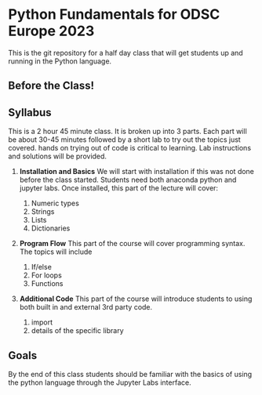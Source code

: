 # Python Fundamentals for ODSC Europe 2023

This is the git repository for a half day class that will get students up and running in the Python language.

## Before the Class!

## Syllabus

This is a 2 hour 45 minute class.  It is broken up into 3 parts.  Each part will be about 30-45 minutes followed by a short lab to try out the topics just covered.  hands on trying out of code is critical to learning.  Lab instructions and solutions will be provided.

1. **Installation and Basics**
We will start with installation if this was not done before the class started.  Students need both anaconda python and jupyter labs.  Once installed, this part of the lecture will cover:
    1. Numeric types
    2. Strings
    3. Lists
    4. Dictionaries

2. **Program Flow**
This part of the course will cover programming syntax.  The topics will include
    1. If/else
    2. For loops
    3. Functions

3. **Additional Code**
This part of the course will introduce students to using both built in and external 3rd party code.
    1. import
    2. details of the specific library
    
    
## Goals
By the end of this class students should be familiar with the basics of using the python language through the Jupyter Labs interface.
